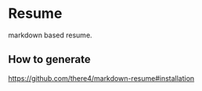 # Resume

markdown based resume.

## How to generate

https://github.com/there4/markdown-resume#installation
